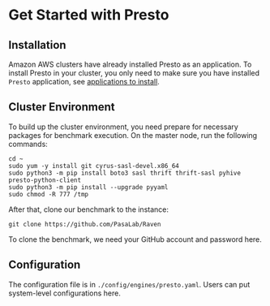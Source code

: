 # Get Started with Presto
## Installation
Amazon AWS clusters have already installed Presto as an application. To install Presto in your cluster, you only need to make sure you have installed `Presto` application, see [applications to install](./how-to-configure-instances-of-a-cluster.md).

## Cluster Environment
To build up the cluster environment, you need prepare for necessary packages for benchmark execution. On the master node, run the following commands:
```shell
cd ~
sudo yum -y install git cyrus-sasl-devel.x86_64
sudo python3 -m pip install boto3 sasl thrift thrift-sasl pyhive presto-python-client
sudo python3 -m pip install --upgrade pyyaml
sudo chmod -R 777 /tmp
```

After that, clone our benchmark to the instance:
```shell
git clone https://github.com/PasaLab/Raven
```
To clone the benchmark, we need your GitHub account and password here.

## Configuration
The configuration file is in `./config/engines/presto.yaml`. Users can put system-level configurations here.
